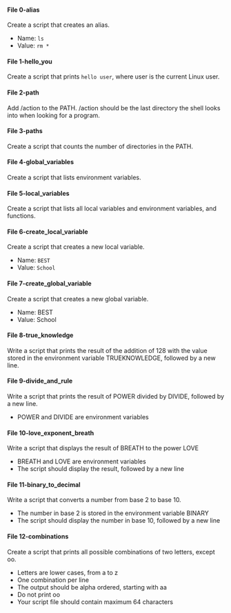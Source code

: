 #### File 0-alias
Create a script that creates an alias.

- Name: `ls`
- Value: `rm *`

#### File 1-hello_you
Create a script that prints `hello user`, where user is the current Linux user.

#### File 2-path
Add /action to the PATH. /action should be the last directory the shell looks into when looking for a program.

#### File 3-paths
Create a script that counts the number of directories in the PATH.


#### File 4-global_variables
Create a script that lists environment variables.

#### File 5-local_variables
Create a script that lists all local variables and environment variables, and functions.

#### File 6-create_local_variable
Create a script that creates a new local variable.

- Name: `BEST`
- Value: `School`

#### File 7-create_global_variable
Create a script that creates a new global variable.

- Name: BEST
- Value: School

#### File 8-true_knowledge
Write a script that prints the result of the addition of 128 with the value stored in the environment variable TRUEKNOWLEDGE, followed by a new line.

#### File 9-divide_and_rule
Write a script that prints the result of POWER divided by DIVIDE, followed by a new line.

- POWER and DIVIDE are environment variables

#### File 10-love_exponent_breath
Write a script that displays the result of BREATH to the power LOVE

- BREATH and LOVE are environment variables
- The script should display the result, followed by a new line

#### File 11-binary_to_decimal
Write a script that converts a number from base 2 to base 10.

- The number in base 2 is stored in the environment variable BINARY
- The script should display the number in base 10, followed by a new line

#### File 12-combinations
Create a script that prints all possible combinations of two letters, except oo.

- Letters are lower cases, from a to z
- One combination per line
- The output should be alpha ordered, starting with aa
- Do not print oo
- Your script file should contain maximum 64 characters
